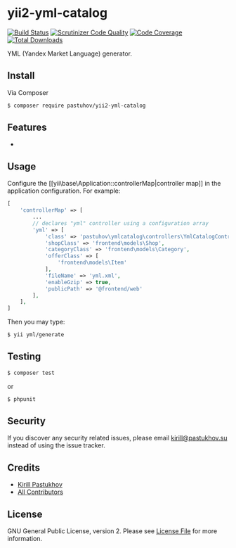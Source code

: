 # yii2-yml-catalog

[![Build Status](https://travis-ci.org/pastuhov/yii2-yml-catalog.svg)](https://travis-ci.org/pastuhov/yii2-yml-catalog)
[![Scrutinizer Code Quality](https://scrutinizer-ci.com/g/pastuhov/yii2-yml-catalog/badges/quality-score.png?b=master)](https://scrutinizer-ci.com/g/pastuhov/yii2-yml-catalog/?branch=master)
[![Code Coverage](https://scrutinizer-ci.com/g/pastuhov/yii2-yml-catalog/badges/coverage.png?b=master)](https://scrutinizer-ci.com/g/pastuhov/yii2-yml-catalog/?branch=master)
[![Total Downloads](https://poser.pugx.org/pastuhov/yii2-yml-catalog/downloads)](https://packagist.org/packages/pastuhov/yii2-yml-catalog)

YML (Yandex Market Language) generator.

## Install

Via Composer

``` bash
$ composer require pastuhov/yii2-yml-catalog
```

## Features

* 

## Usage

Configure the [[yii\base\Application::controllerMap|controller map]] in the application configuration. For example:
```php
[
    'controllerMap' => [
        ...
        // declares "yml" controller using a configuration array
        'yml' => [
            'class' => 'pastuhov\ymlcatalog\controllers\YmlCatalogController',
            'shopClass' => 'frontend\models\Shop',
            'categoryClass' => 'frontend\models\Category',
            'offerClass' => [
                'frontend\models\Item'
            ],
            'fileName' => 'yml.xml',
            'enableGzip' => true,
            'publicPath' => '@frontend/web'
        ],
    ],
]
```
Then you may type:
```bash
$ yii yml/generate
```

## Testing

```bash
$ composer test
```
or
```bash
$ phpunit
```

## Security

If you discover any security related issues, please email kirill@pastukhov.su instead of using the issue tracker.

## Credits

- [Kirill Pastukhov](https://github.com/pastuhov)
- [All Contributors](../../contributors)

## License

GNU General Public License, version 2. Please see [License File](LICENSE) for more information.
